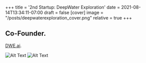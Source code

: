 +++
title = '2nd Startup: DeepWater Exploration'
date = 2021-08-14T13:34:11-07:00
draft = false
[cover]
    image = "/posts/deepwaterexploration_cover.png"
    relative = true
+++

## Co-Founder.

[DWE.ai](https://dwe.ai). 

![Alt Text](/posts/deepwaterexploration_0.jpg)
![Alt Text](/posts/deepwaterexploration_1.png)

